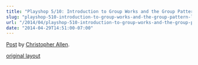 ```yaml
---
title: "Playshop 5/10: Introduction to Group Works and the Group Pattern Language"
slug: "playshop-510-introduction-to-group-works-and-the-group-pattern-language"
url: "/2014/04/playshop-510-introduction-to-group-works-and-the-group-pattern-language.html"
date: "2014-04-29T14:51:00-07:00"
---
```

<div id="fb-root"></div> <script id="facebook-jssdk" src="//connect.facebook.net/en_US/all.js#xfbml=1"></script>
<div class="fb-post" data-href="https://www.facebook.com/ChristopherRayAllen/posts/10152385365510540" data-width="600"><div class="fb-xfbml-parse-ignore"><a href="https://www.facebook.com/ChristopherRayAllen/posts/10152385365510540">Post</a> by <a href="https://www.facebook.com/ChristopherRayAllen">Christopher Allen</a>.</div></div>
<p class="previous"><a href="/previous/2014/04/playshop-510-introduction-to-group-works-and-the-group-pattern-language.html" rel="syndication" class="u-syndication" >original layout</a></p>
